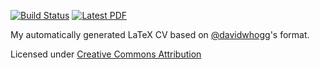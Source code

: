 [![Build Status](https://travis-ci.org/dfm/cv.svg?branch=master)](https://travis-ci.org/dfm/cv) [![Latest PDF](https://img.shields.io/badge/cv-latest-orange.svg)](https://docs.google.com/viewer?url=https://github.com/dfm/cv/raw/master-pdf/cv_pubs.pdf) 

My automatically generated LaTeX CV based on [@davidwhogg](https://github.com/davidwhogg)'s format.

Licensed under [Creative Commons Attribution](http://creativecommons.org/licenses/by/4.0/)
